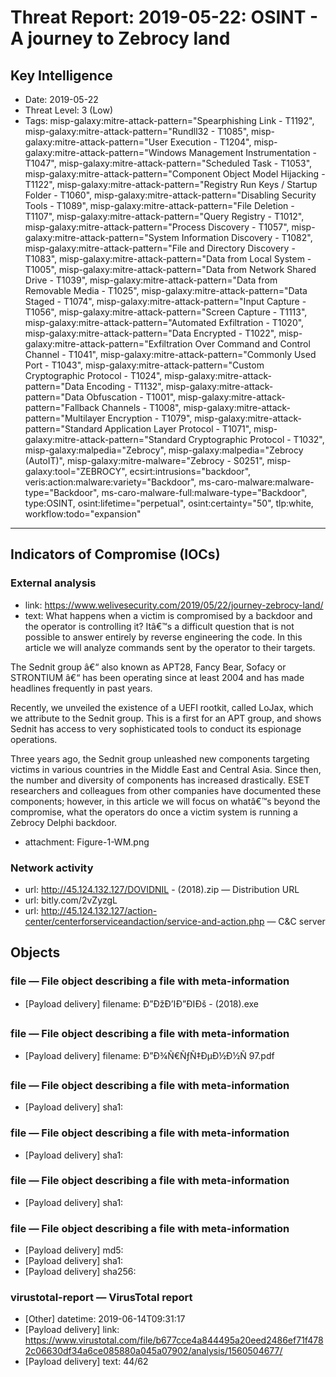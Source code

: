 # Threat Report: 2019-05-22: OSINT - A journey to Zebrocy land


## Key Intelligence
* Date: 2019-05-22
* Threat Level: 3 (Low)
* Tags: misp-galaxy:mitre-attack-pattern="Spearphishing Link - T1192", misp-galaxy:mitre-attack-pattern="Rundll32 - T1085", misp-galaxy:mitre-attack-pattern="User Execution - T1204", misp-galaxy:mitre-attack-pattern="Windows Management Instrumentation - T1047", misp-galaxy:mitre-attack-pattern="Scheduled Task - T1053", misp-galaxy:mitre-attack-pattern="Component Object Model Hijacking - T1122", misp-galaxy:mitre-attack-pattern="Registry Run Keys / Startup Folder - T1060", misp-galaxy:mitre-attack-pattern="Disabling Security Tools - T1089", misp-galaxy:mitre-attack-pattern="File Deletion - T1107", misp-galaxy:mitre-attack-pattern="Query Registry - T1012", misp-galaxy:mitre-attack-pattern="Process Discovery - T1057", misp-galaxy:mitre-attack-pattern="System Information Discovery - T1082", misp-galaxy:mitre-attack-pattern="File and Directory Discovery - T1083", misp-galaxy:mitre-attack-pattern="Data from Local System - T1005", misp-galaxy:mitre-attack-pattern="Data from Network Shared Drive - T1039", misp-galaxy:mitre-attack-pattern="Data from Removable Media - T1025", misp-galaxy:mitre-attack-pattern="Data Staged - T1074", misp-galaxy:mitre-attack-pattern="Input Capture - T1056", misp-galaxy:mitre-attack-pattern="Screen Capture - T1113", misp-galaxy:mitre-attack-pattern="Automated Exfiltration - T1020", misp-galaxy:mitre-attack-pattern="Data Encrypted - T1022", misp-galaxy:mitre-attack-pattern="Exfiltration Over Command and Control Channel - T1041", misp-galaxy:mitre-attack-pattern="Commonly Used Port - T1043", misp-galaxy:mitre-attack-pattern="Custom Cryptographic Protocol - T1024", misp-galaxy:mitre-attack-pattern="Data Encoding - T1132", misp-galaxy:mitre-attack-pattern="Data Obfuscation - T1001", misp-galaxy:mitre-attack-pattern="Fallback Channels - T1008", misp-galaxy:mitre-attack-pattern="Multilayer Encryption - T1079", misp-galaxy:mitre-attack-pattern="Standard Application Layer Protocol - T1071", misp-galaxy:mitre-attack-pattern="Standard Cryptographic Protocol - T1032", misp-galaxy:malpedia="Zebrocy", misp-galaxy:malpedia="Zebrocy (AutoIT)", misp-galaxy:mitre-malware="Zebrocy - S0251", misp-galaxy:tool="ZEBROCY", ecsirt:intrusions="backdoor", veris:action:malware:variety="Backdoor", ms-caro-malware:malware-type="Backdoor", ms-caro-malware-full:malware-type="Backdoor", type:OSINT, osint:lifetime="perpetual", osint:certainty="50", tlp:white, workflow:todo="expansion"

---

## Indicators of Compromise (IOCs)
### External analysis
* link: https://www.welivesecurity.com/2019/05/22/journey-zebrocy-land/
* text: What happens when a victim is compromised by a backdoor and the operator is controlling it? Itâ€™s a difficult question that is not possible to answer entirely by reverse engineering the code. In this article we will analyze commands sent by the operator to their targets.

The Sednit group â€“ also known as APT28, Fancy Bear, Sofacy or STRONTIUM â€“ has been operating since at least 2004 and has made headlines frequently in past years.

Recently, we unveiled the existence of a UEFI rootkit, called LoJax, which we attribute to the Sednit group. This is a first for an APT group, and shows Sednit has access to very sophisticated tools to conduct its espionage operations.

Three years ago, the Sednit group unleashed new components targeting victims in various countries in the Middle East and Central Asia. Since then, the number and diversity of components has increased drastically. ESET researchers and colleagues from other companies have documented these components; however, in this article we will focus on whatâ€™s beyond the compromise, what the operators do once a victim system is running a Zebrocy Delphi backdoor.
* attachment: Figure-1-WM.png

### Network activity
* url: http://45.124.132.127/DOVIDNIL - (2018).zip — Distribution URL
* url: bitly.com/2vZyzgL
* url: http://45.124.132.127/action-center/centerforserviceandaction/service-and-action.php — C&C server

## Objects
### file — File object describing a file with meta-information
* [Payload delivery] filename: Ð”ÐžÐ’IÐ”ÐIÐš - (2018).exe

### file — File object describing a file with meta-information
* [Payload delivery] filename: Ð”Ð¾Ñ€ÑƒÑ‡ÐµÐ½Ð½Ñ 97.pdf

### file — File object describing a file with meta-information
* [Payload delivery] sha1: <sha1>

### file — File object describing a file with meta-information
* [Payload delivery] sha1: <sha1>

### file — File object describing a file with meta-information
* [Payload delivery] sha1: <sha1>

### file — File object describing a file with meta-information
* [Payload delivery] md5: <md5>
* [Payload delivery] sha1: <sha1>
* [Payload delivery] sha256: <sha256>

### virustotal-report — VirusTotal report
* [Other] datetime: 2019-06-14T09:31:17
* [Payload delivery] link: https://www.virustotal.com/file/b677cce4a844495a20eed2486ef71f4782c06630df34a6ce085880a045a07902/analysis/1560504677/
* [Payload delivery] text: 44/62
